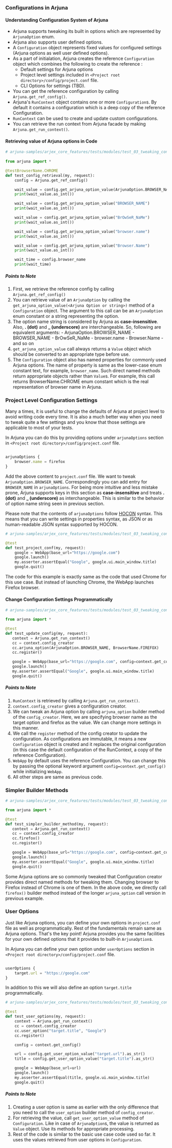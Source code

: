 ### Configurations in Arjuna

#### Understanding Configuration System of Arjuna
- Arjuna supports tweaking its built in options which are represented by `ArjunaOption` enum. 
- Arjuna also supports user defined options.
- A `Configuration` object represents fixed values for configured settings (Arjuna options as well user defined options).
- As a part of initialation, Arjuna creates the reference `Configuration` object which combines the following to create the reference :
    - Default settings for Arjuna options
    - Project level settings included in `<Project root directory>/config/project.conf` file.
    - CLI Options for settings (TBD).
- You can get the reference configuration by calling `Arjuna.get_ref_config()`.
- Arjuna's `RunContext` object contains one or more `Configuration`s. By default it contains a configuration which is a deep copy of the reference Configuration.
- `RunContext` can be used to create and update custom configurations.
- You can retrieve the run context from Arjuna facade by making `Arjuna.get_run_context()`.

#### Retrieving value of Arjuna options in Code

```python
# arjuna-samples/arjex_core_features/tests/modules/test_03_tweaking_config.py
 
from arjuna import *

@testBrowserName.CHROME
def test_config_retrieval(my, request):
    config = Arjuna.get_ref_config()

    wait_value = config.get_arjuna_option_value(ArjunaOption.BROWSER_NAME)
    print(wait_value.as_int())

    wait_value = config.get_arjuna_option_value("BROWSER_NAME")
    print(wait_value.as_int())

    wait_value = config.get_arjuna_option_value("BrOwSeR_NaMe")
    print(wait_value.as_int())

    wait_value = config.get_arjuna_option_value("browser.name")
    print(wait_value.as_int())

    wait_value = config.get_arjuna_option_value("Browser.Name")
    print(wait_value.as_int())

    wait_time = config.browser_name
    print(wait_time)
 ```

##### Points to Note
1. First, we retrieve the reference config by calling `Arjuna.get_ref_config()`
2. You can retrieve value of an `ArjunaOption` by calling the `get_arjuna_option_value(<Arjuna Option or string>)` method of a `Configuration` object. The argument to this call can be an `ArjunaOption` enum constant or a string representing the option. 
3. The option name string is considered by Arjuna as **case-insensitive**. Also, **. (dot)** and **_ (underscore)** are interchangeable. So, following are equivalent arguments:
        - ArjunaOption.BROWSER_NAME
        - BROWSER_NAME
        - BrOwSeR_NaMe
        - browser.name
        - Browser.Name
        - and so on
4. `get_arjuna_option_value` call always returns a `Value` object which should be converted to an appropriate type before use.
5. The `Configuration` object also has named properties for commonly used Arjuna options. The name of property is same as the lower-case enum constant text, for example, `browser_name`. Such direct named methods return appropriate objects rather than `Value`s. For example, this call returns BrowserName.CHROME enum constant which is the real representation of browser name in Arjuna.

### Project Level Configuration Settings

Many a times, it is useful to change the defaults of Arjuna at project level to avoid writing code every time. It is also a much better way when you need to tweak quite a few settings and you know that those settings are applicable to most of your tests.

In Arjuna you can do this by providing options under `arjunaOptions` section in `<Project root directory>/config/project.conf` file.

```javascript

arjunaOptions {
    browser.name = firefox
}
```

Add the above content to `project.conf` file. We want to tweak `ArjunaOption.BROWSER_NAME`. Correspondingly you can add entry for `BROWSER_NAME` in `arjunaOptions`. For being more intuitive and less mistake prone, Arjuna supports keys in this section as **case-insensitive** and treats **. (dot)** and **_ (underscore)** as interchangeable. This is similar to the behavior of option name string seen in previous section.

Please note that the contents of `arjunaOptions` follow [HOCON](https://github.com/lightbend/config/blob/master/HOCON.md) syntax. This means that you can write settings in properties syntax, as JSON or as human-readable JSON syntax supported by HOCON.

```python
# arjuna-samples/arjex_core_features/tests/modules/test_03_tweaking_config.py

@test
def test_project_conf(my, request):
    google = WebApp(base_url="https://google.com")
    google.launch()
    my.asserter.assertEqual("Google", google.ui.main_window.title)
    google.quit()

```

The code for this example is exactly same as the code that used Chrome for this use case. But instead of launching Chrome, the WebApp launches Firefox browser.

#### Change Configuration Settings Programmatically
  
 ```python
 # arjuna-samples/arjex_core_features/tests/modules/test_03_tweaking_config.py
 
 from arjuna import *
 
 @test
def test_update_config(my, request):
    context = Arjuna.get_run_context()
    cc = context.config_creator
    cc.arjuna_option(ArjunaOption.BROWSER_NAME, BrowserName.FIREFOX)
    cc.register()

    google = WebApp(base_url="https://google.com", config=context.get_config())
    google.launch()
    my.asserter.assertEqual("Google", google.ui.main_window.title)
    google.quit()
 ```
   
##### Points to Note
1. `RunContext` is retrieved by calling `Arjuna.get_run_context()`.
2. `context.config_creator` gives a configuration creator.
3. We can tweak an Arjuna option by calling `arjuna_option` builder method of the `config_creator`. Here, we are specifying browser name as the target option and firefox as the value. We can change more settings in this manner.  
4. We call the `register` method of the config creator to update the configuration. As configurations are immutable, it means a new `Configuration` object is created and it replaces the original configuration (in this case the default configuration of the RunContext, a copy of the reference Configuration).
5. `WebApp` by default uses the reference Configuration. You can change this by passing the optional keyword argument `config=context.get_config()` while initializing `WebApp`.
6. All other steps are same as previous code.

### Simpler Builder Methods
 
 ```python
 # arjuna-samples/arjex_core_features/tests/modules/test_03_tweaking_config.py
 
 from arjuna import *
 
 @test
def test_simpler_builder_method(my, request):
    context = Arjuna.get_run_context()
    cc = context.config_creator
    cc.firefox()
    cc.register()

    google = WebApp(base_url="https://google.com", config=context.get_config())
    google.launch()
    my.asserter.assertEqual("Google", google.ui.main_window.title)
    google.quit()
 ```

Some Arjuna options are so commonly tweaked that Configuration creator provides direct named methods for tweaking them. Changing browser to Firefox instead of Chrome is one of them. In the above code, we directly call `firefox()` builder method instead of the longer `arjuna_option` call version in previous example.


### User Options

Just like Arjuna options, you can define your own options in `project.conf` file as well as programmatically. Rest of the fundamentals remain same as Arjuna options. That's the key point! Arjuna provides you the same facilities for your own defined options that it provides to built-in `ArjunaOption`s.

In Arjuna you can define your own option under `userOptions` section in `<Project root directory>/config/project.conf` file.

```javascript

userOptions {
    target.url = "https://google.com"
}
```

In addition to this we will also define an option `target.title` programmatically.

```python
# arjuna-samples/arjex_core_features/tests/modules/test_03_tweaking_config.py

@test
def test_user_options(my, request):
    context = Arjuna.get_run_context()
    cc = context.config_creator
    cc.user_option("target.title", "Google")
    cc.register()

    config = context.get_config()

    url = config.get_user_option_value("target.url").as_str()
    title = config.get_user_option_value("target.title").as_str()

    google = WebApp(base_url=url)
    google.launch()
    my.asserter.assertEqual(title, google.ui.main_window.title)
    google.quit()

```

##### Points to Note
1. Creating a user option is same as earlier with the only difference that you need to call the `user_option` builder method of `config_creator`.
2. For retrieving the value, call `get_user_option_value` method of `Configuration`. Like in case of `ArjunaOption`s, the value is returned as `Value` object. Use its methods for appropriate processing.
3. Rest of the code is similar to the basic use case code used so far. It uses the values retrieved from user options in `Configuration`.


